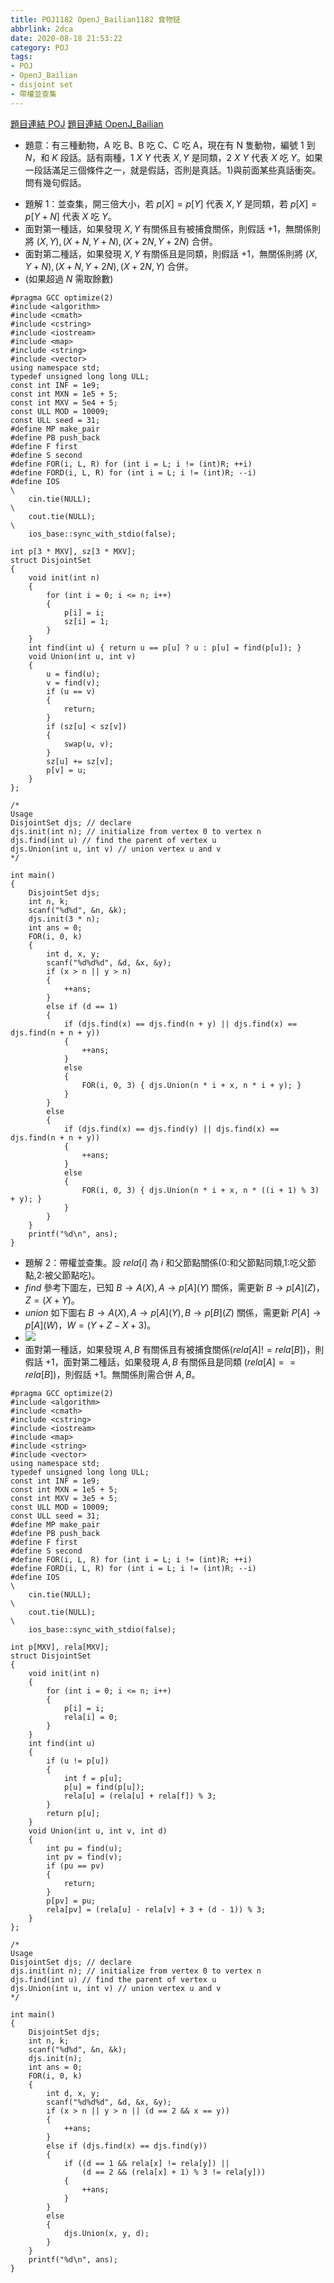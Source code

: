 ```yaml
---
title: POJ1182 OpenJ_Bailian1182 食物链
abbrlink: 2dca
date: 2020-08-18 21:53:22
category: POJ
tags:
- POJ
- OpenJ_Bailian
- disjoint set
- 帶權並查集
---
```

[題目連結 POJ](http://poj.org/problem?id=1182)
[題目連結 OpenJ_Bailian](http://bailian.openjudge.cn/practice/1182?lang=en_US)
* 題意：有三種動物，A 吃 B、B 吃 C、C 吃 A，現在有 N 隻動物，編號 $1$ 到 $N$，和 $K$ 段話。話有兩種，$1\ X\ Y$ 代表 $X,Y$ 是同類，$2\ X\ Y$ 代表 $X$ 吃 $Y$。如果一段話滿足三個條件之一，就是假話，否則是真話。1)與前面某些真話衝突。問有幾句假話。
<!-- more -->
* 題解 1：並查集，開三倍大小，若 $p[X]=p[Y]$ 代表 $X,Y$ 是同類，若 $p[X]=p[Y+N]$ 代表 $X$ 吃 $Y$。
* 面對第一種話，如果發現 $X,Y$ 有關係且有被捕食關係，則假話 $+1$，無關係則將 $(X,Y),(X+N,Y+N),(X+2N,Y+2N)$ 合併。
* 面對第二種話，如果發現 $X,Y$ 有關係且是同類，則假話 $+1$，無關係則將 $(X,Y+N),(X+N,Y+2N),(X+2N,Y)$ 合併。
* (如果超過 $N$ 需取餘數)
```cpp=
#pragma GCC optimize(2)
#include <algorithm>
#include <cmath>
#include <cstring>
#include <iostream>
#include <map>
#include <string>
#include <vector>
using namespace std;
typedef unsigned long long ULL;
const int INF = 1e9;
const int MXN = 1e5 + 5;
const int MXV = 5e4 + 5;
const ULL MOD = 10009;
const ULL seed = 31;
#define MP make_pair
#define PB push_back
#define F first
#define S second
#define FOR(i, L, R) for (int i = L; i != (int)R; ++i)
#define FORD(i, L, R) for (int i = L; i != (int)R; --i)
#define IOS                                                                    \
    cin.tie(NULL);                                                             \
    cout.tie(NULL);                                                            \
    ios_base::sync_with_stdio(false);

int p[3 * MXV], sz[3 * MXV];
struct DisjointSet
{
    void init(int n)
    {
        for (int i = 0; i <= n; i++)
        {
            p[i] = i;
            sz[i] = 1;
        }
    }
    int find(int u) { return u == p[u] ? u : p[u] = find(p[u]); }
    void Union(int u, int v)
    {
        u = find(u);
        v = find(v);
        if (u == v)
        {
            return;
        }
        if (sz[u] < sz[v])
        {
            swap(u, v);
        }
        sz[u] += sz[v];
        p[v] = u;
    }
};

/*
Usage
DisjointSet djs; // declare
djs.init(int n); // initialize from vertex 0 to vertex n
djs.find(int u) // find the parent of vertex u
djs.Union(int u, int v) // union vertex u and v
*/

int main()
{
    DisjointSet djs;
    int n, k;
    scanf("%d%d", &n, &k);
    djs.init(3 * n);
    int ans = 0;
    FOR(i, 0, k)
    {
        int d, x, y;
        scanf("%d%d%d", &d, &x, &y);
        if (x > n || y > n)
        {
            ++ans;
        }
        else if (d == 1)
        {
            if (djs.find(x) == djs.find(n + y) || djs.find(x) == djs.find(n + n + y))
            {
                ++ans;
            }
            else
            {
                FOR(i, 0, 3) { djs.Union(n * i + x, n * i + y); }
            }
        }
        else
        {
            if (djs.find(x) == djs.find(y) || djs.find(x) == djs.find(n + n + y))
            {
                ++ans;
            }
            else
            {
                FOR(i, 0, 3) { djs.Union(n * i + x, n * ((i + 1) % 3) + y); }
            }
        }
    }
    printf("%d\n", ans);
}
```
* 題解 2：帶權並查集。設 $rela[i]$ 為 $i$ 和父節點關係(0:和父節點同類,1:吃父節點,2:被父節點吃)。
* $find$ 參考下圖左，已知 $B\to A(X),A\to p[A](Y)$ 關係，需更新 $B\to p[A](Z)$，$Z=(X+Y)%3$。
* $union$ 如下圖右 $B\to A(X),A\to p[A](Y),B\to p[B](Z)$ 關係，需更新 $P[A]\to p[A](W)$，$W=(Y+Z-X+3)%3$。
* ![](https://i.imgur.com/oYNG9KM.png)
* 面對第一種話，如果發現 $A,B$ 有關係且有被捕食關係($rela[A]!=rela[B]$)，則假話 $+1$，面對第二種話，如果發現 $A,B$ 有關係且是同類 ($rela[A]==rela[B]$)，則假話 $+1$。無關係則需合併 $A,B$。

```cpp=
#pragma GCC optimize(2)
#include <algorithm>
#include <cmath>
#include <cstring>
#include <iostream>
#include <map>
#include <string>
#include <vector>
using namespace std;
typedef unsigned long long ULL;
const int INF = 1e9;
const int MXN = 1e5 + 5;
const int MXV = 3e5 + 5;
const ULL MOD = 10009;
const ULL seed = 31;
#define MP make_pair
#define PB push_back
#define F first
#define S second
#define FOR(i, L, R) for (int i = L; i != (int)R; ++i)
#define FORD(i, L, R) for (int i = L; i != (int)R; --i)
#define IOS                                                                    \
    cin.tie(NULL);                                                             \
    cout.tie(NULL);                                                            \
    ios_base::sync_with_stdio(false);

int p[MXV], rela[MXV];
struct DisjointSet
{
    void init(int n)
    {
        for (int i = 0; i <= n; i++)
        {
            p[i] = i;
            rela[i] = 0;
        }
    }
    int find(int u)
    {
        if (u != p[u])
        {
            int f = p[u];
            p[u] = find(p[u]);
            rela[u] = (rela[u] + rela[f]) % 3;
        }
        return p[u];
    }
    void Union(int u, int v, int d)
    {
        int pu = find(u);
        int pv = find(v);
        if (pu == pv)
        {
            return;
        }
        p[pv] = pu;
        rela[pv] = (rela[u] - rela[v] + 3 + (d - 1)) % 3;
    }
};

/*
Usage
DisjointSet djs; // declare
djs.init(int n); // initialize from vertex 0 to vertex n
djs.find(int u) // find the parent of vertex u
djs.Union(int u, int v) // union vertex u and v
*/

int main()
{
    DisjointSet djs;
    int n, k;
    scanf("%d%d", &n, &k);
    djs.init(n);
    int ans = 0;
    FOR(i, 0, k)
    {
        int d, x, y;
        scanf("%d%d%d", &d, &x, &y);
        if (x > n || y > n || (d == 2 && x == y))
        {
            ++ans;
        }
        else if (djs.find(x) == djs.find(y))
        {
            if ((d == 1 && rela[x] != rela[y]) ||
                (d == 2 && (rela[x] + 1) % 3 != rela[y]))
            {
                ++ans;
            }
        }
        else
        {
            djs.Union(x, y, d);
        }
    }
    printf("%d\n", ans);
}
```